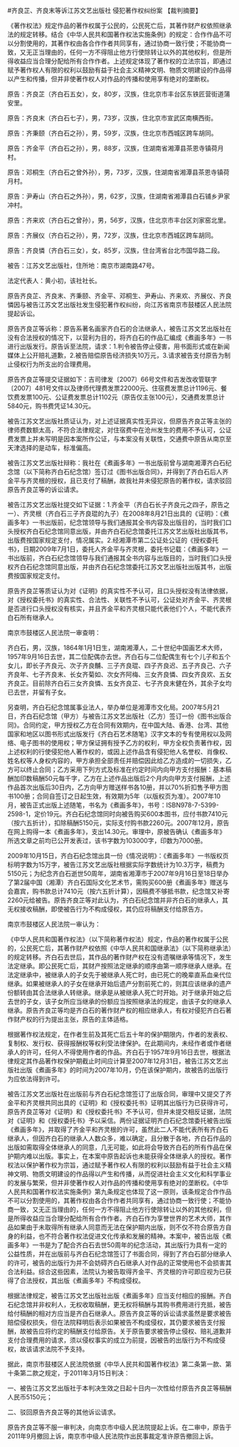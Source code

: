 #齐良芷、齐良末等诉江苏文艺出版社 侵犯著作权纠纷案 
【裁判摘要】

《著作权法》规定作品的著作权属于公民的，公民死亡后，其著作财产权依照继承法的规定转移。结合《中华人民共和国著作权法实施条例》的规定：合作作品不可以分割使用的，其著作权由各合作作者共同享有，通过协商一致行使；不能协商一致，又无正当理由的，任何一方不得阻止他方行使除转让以外的其他权利，但是所得收益应当合理分配给所有合作作者。上述规定体现了著作权的立法宗旨，即通过赋予著作权人有限的权利以鼓励有益于社会主义精神文明、物质文明建设的作品得以产生和传播，但并非使著作权人对作品的传播和使用享有绝对的垄断权。



原告：齐良芷（齐白石五女），女，80岁，汉族，住北京市丰台区东铁匠营街道蒲安里。

原告：齐良末（齐白石七子），男，73岁，汉族，住北京市宣武区南横西街。

原告：齐秉颐（齐白石之孙），男，59岁，汉族，住北京市西城区跨车胡同。

原告：齐金平（齐白石之孙），男，88岁，汉族，住湖南省湘潭县茶恩寺镇荷月村。

原告：邓桐生（齐白石之曾外孙），男，73岁，汉族，住湖南省湘潭县茶恩寺镇荷月村。

原告：尹寿山（齐白石之外孙），男，62岁，汉族，住湖南省湘潭县白石铺乡尹家冲村。

原告：齐来欢（齐白石之曾孙），男，56岁，汉族，住北京市丰台区刘家窑北里。

原告：齐展仪（齐白石之孙），男，72岁，汉族，住北京市西城区跨车胡同。

原告：齐良憐（齐白石三女），女，85岁，汉族，住台湾省台北市国华路二段。

被告：江苏文艺出版社，住所地：南京市湖南路47号。

法定代表人：黄小初，该社社长。

原告齐良芷、齐良末、齐秉颐、齐金平、邓桐生、尹寿山、齐来欢、齐展仪、齐良憐因与被告江苏文艺出版社发生侵犯著作权纠纷，向江苏省南京市鼓楼区人民法院提起诉讼。

原告齐良芷等诉称：原告系著名画家齐白石的合法继承人，被告江苏文艺出版社在没有合法授权的情况下，以营利为目的，将齐白石的作品汇编成《煮画多年》一书进行出版发行。原告诉至法院，请求：1.判令被告停止侵害，用书面形式或在新闻媒体上公开赔礼道歉，2.被告赔偿原告经济损失10万元，3.请求被告支付原告为制止侵权行为所支出的合理费用。

原告齐良芷等提交证据如下：吉司律发〔2007〕66号文件和吉发改收管联字〔2007〕481号文件以及律师代理费发票22000元、住宿费发票总计1196元、餐饮费发票100元、公证费发票总计1102元（原告仅主张100元），交通费发票总计5840元，购书费凭证14.30元。

被告江苏文艺出版社质证认为，对上述证据真实性无异议，但原告齐良芷等主张的律师费数额太高，不符合法律规定，对住宿费中在沧州发生的费用不予认可，公证费发票上并未写明是因本案所作公证，与本案没有关联性，交通费中原告从南京至天津选择的是动车，标准偏高。

被告江苏文艺出版社辩称：我社在《煮画多年》一书出版前曾与湖南湘潭齐白石纪念馆（以下简称齐白石纪念馆）签订过《图书出版合同》，并得到了齐白石后人齐金平与齐灵根的授权，且已支付了稿酬，故我社并未侵犯原告的著作权，请求驳回原告齐良芷等的诉讼请求。

被告江苏文艺出版社提交如下证据：1.齐金平（齐白石长子齐良元之四子，原告之一）、齐灵根（齐白石三子齐良琨的九子）在2008年8月21日出具的《证明》：《煮画多年》一书出版前，纪念馆领导与我们通报其全书内容及出版目的，当时我们口头授权齐白石纪念馆同意出版，并由齐白石纪念馆委托江苏文艺出版社出版其书，出版费按国家规定支付，情况属实。2.经湘潭市第二公证处公证的《授权委托书》，日期2009年7月1日，委托人齐金平与齐灵根，委托书记载：《煮画多年》一书出版前，齐白石纪念馆领导与我们通报其全书内容与出版目的，当时我们口头授权齐白石纪念馆同意出版，并由齐白石纪念馆委托江苏文艺出版社出版其书，出版费按国家规定支付。

原告齐良芷等质证认为对《证明》的真实性不予认可，且口头授权没有法律依据，对《授权委托书》的真实性、合法性、关联性不予认可，公证处对齐金平、齐灵根是否进行口头授权没有核实，并且齐金平和齐灵根只能代表他们个人，不能代表齐白石所有继承人。

南京市鼓楼区人民法院一审查明：

齐白石，男，汉族，1864年1月1日生，湖南湘潭人，二十世纪中国画艺术大师，1957年9月16日去世，其二位配偶亦去世。齐白石与二位配偶生有七个儿子和五个女儿，即长子齐良元、次子齐良黼、三子齐良琨、四子齐良迟、五子齐良己、六子齐良年、七子齐良末、长女齐菊如、次女齐阿梅、三女齐良憐、四女齐良欢、五女齐良芷。目前除齐白石三女齐良憐、五女齐良芷、七子齐良末健在外，其余子女均已去世，并留有子女。

另查明，齐白石纪念馆属事业法人，举办单位是湘潭市文化局。2007年5月21日，齐白石纪念馆（甲方）与被告江苏文艺出版社（乙方）签订一份《图书出版合同》。合同约定，甲方授权乙方在合同有效期内，在中国大陆、香港、台湾、其他国家和地区以图书形式出版发行《齐白石艺术随笔》汉字文本的专有使用权以及网络、电子图书的使用权；甲方保证拥有授予乙方的权利，甲方全权负责著作权，因上述权利的行使侵犯他人著作权的，或因上述作品含有侵犯他人名誉权、肖像权、姓名权等人身权内容的，甲方承担全部责任并赔偿因此给乙方造成的一切损失，乙方可以终止合同；乙方采用下列方式及标准在约定时间内向甲方支付报酬：基本稿酬加印数稿酬50元每千字，乙方在上述作品出版后2个月内向甲方支付报酬，上述作品首次出版后30日内，乙方向甲方赠送样书各10册，并以70%折扣售予甲方图书100册；合同自签订之日起生效，有效期为5年（以版权页为准）。2007年10月，被告正式出版上述随笔，书名为《煮画多年》，书号：ISBN978-7-5399-2598-1，定价19元。齐白石纪念馆同时向被告购买600本图书，应付书款7410元（按六五折计），扣除稿酬5150元，实际支付购书款2260元。2007年12月，原告在网上购得一本《煮画多年》，支出14.30元。审理中，原被告确认《煮画多年》所选文章之前均已公开发表过，该书字数为103000字，印数为7000册。

2009年10月15日，齐白石纪念馆出具一份《情况说明》：《煮画多年》一书版权页标明字数为15万字，被告江苏文艺出版社根据实际字数统计为10.3万字，稿费为5150元；为纪念齐白石逝世50周年，湖南省湘潭市于2007年9月16日至18日举办了第2届中国（湘潭）齐白石国际文化艺术节，需购买600册《煮画多年》赠送与会嘉宾，购书款总计7410元（按六五折计算），因稿费不够抵书款，纪念馆又补寄2260元给被告。原告齐良芷等对此认为，齐白石纪念馆并非齐白石的继承人，其无权接收稿酬，即使被告行为不构成侵权，其仍应将稿酬支付给原告方。

南京市鼓楼区人民法院一审认为：

《中华人民共和国著作权法》（以下简称著作权法）规定，作品的著作权属于公民的，公民死亡后，其著作财产权依照《中华人民共和国继承法》（以下简称继承法）的规定转移。齐白石去世后，其作品的著作财产权在没有遗嘱继承等情况下，发生法定继承。即公民死亡后，其财产按照法定继承的顺序由第一顺序继承人继承。在法定继承中，被继承人的子女先于被继承人死亡时，由已死亡的晚辈直系血亲代位继承。如果被继承人的子女在继承开始后遗产分割前死亡的，则其应该继承的遗产份额转由其合法继承人转继承。继承是从被继承人死亡时开始。对于继承开始之后去世的子女，该子女所应当继承的份额应当按照继承法的规定，由该子女的继承人继承。原告齐良芷等均是齐白石的著作财产权的相应继承人，有权对侵犯齐白石著作财产权的行为提出主张，原告的主体适格。

根据著作权法规定，在作者生前及其死亡后五十年的保护期限内，作者的发表权、复制权、发行权、获得报酬权等权利受法律保护。在此期间内，未经作者或作者继承人的许可，任何人不得使用作者的作品。齐白石于1957年9月16日去世，根据法律规定其作品著作权保护期截止时间应计算至2007年12月31日，被告江苏文艺出版社出版《煮画多年》的时间为2007年10月，仍在该保护期内，故被告的出版行为应依法得到许可。

被告江苏文艺出版社在出版前与齐白石纪念馆签订了出版合同，审理中又提交了齐金平和齐灵根共同出具的《证明》和《授权委托书》证明其出版行为已获得许可，原告齐良芷等对《证明》和《授权委托书》不予认可，但并未提交相反证据，法院对《证明》和《授权委托书》予以采信。两份证据证明齐白石纪念馆委托被告出版《煮画多年》，并取得了齐金平和齐灵根的许可，虽然此二人不能代表所有齐白石继承人，但因齐白石的继承人人数众多，难以确定，且分散于各地，齐白石作品的出版如需取得全体继承人的同意，几无可能，如此将会导致齐白石的所有作品在保护期内难以出版。事实上，在本案中原告起诉也未能获得全体继承人的授权。著作权法以保护著作权为宗旨，通过赋予著作权人有限的权利以鼓励有益于社会主义精神文明、物质文明建设的作品得以产生和传播，从而促进社会主义文化和科学事业的发展与繁荣，但并非使著作权人对作品的传播和使用享有绝对的垄断权。《中华人民共和国著作权法实施条例》第九条规定也体现了这一原则，该条规定合作作品不可以分割使用的，其著作权由各合作作者共同享有，通过协商一致行使；不能协商一致，又无正当理由的，任何一方不得阻止他方行使除转让以外的其他权利，但是所得收益应当合理分配给所有合作作者。齐白石作为享誉世界的艺术大师，其作品如果由于未取得所有继承人同意而无法在保护期内出版，则不仅不符合原告方自身的利益，也不符合著作权法促进文化传承和发展的精神。本案中，被告出版《煮画多年》一书是为了配合齐白石去世50周年的纪念活动，其出版行为具有一定的公益性质，并在出版前与齐白石纪念馆签订了书面合同，得到了齐白石部分继承人的许可，被告的出版行为并不会妨碍齐白石继承人对作品的正常使用也不会损害其合法利益。综合这些因素，法院认为被告取得齐金平、齐灵根的许可即应视为已获得了合法授权，其出版《煮画多年》不构成侵权。

根据法律规定，被告江苏文艺出版社出版《煮画多年》应当支付相应的报酬。齐白石纪念馆并非权利人，无权收取稿酬，更无权将稿酬与其购书费用进行充抵，被告给付稿酬的相对方应当是齐白石继承人。原告齐良芷等的诉讼请求虽然是要求被告赔偿侵权损失，但在法院释明后表示如果被告不构成侵权，其仍要求被告支付报酬，故被告应将约定的稿酬支付给原告。关于原告要求被告停止侵权、赔礼道歉并支付合理费用的请求，须以侵权事实的成立为前提，因被告的出版行为不构成侵权，故该请求法院不予支持。

据此，南京市鼓楼区人民法院依据《中华人民共和国著作权法》第二条第一款、第十条第二款之规定，于2011年3月15日判决：

一、被告江苏文艺出版社于本判决生效之日起十日内一次性给付原告齐良芷等稿酬人民币5150元；

二、驳回原告齐良芷等的其他诉讼请求。

原告齐良芷等不服一审判决，向南京市中级人民法院提起上诉。在二审中，原告于2011年9月撤回上诉，南京市中级人民法院作出民事裁定准许原告撤回上诉。


